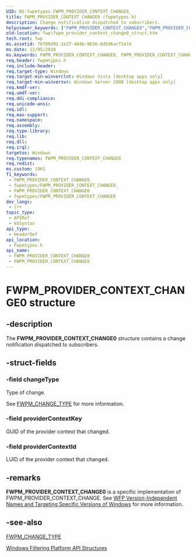 ```yaml
---
UID: NS:fwpmtypes.FWPM_PROVIDER_CONTEXT_CHANGE0_
title: FWPM_PROVIDER_CONTEXT_CHANGE0 (fwpmtypes.h)
description: Change notification dispatched to subscribers.
helpviewer_keywords: ["FWPM_PROVIDER_CONTEXT_CHANGE0","FWPM_PROVIDER_CONTEXT_CHANGE0 structure [Filtering]","fwp.fwpm_provider_context_change0_struct","fwpmtypes/FWPM_PROVIDER_CONTEXT_CHANGE0"]
old-location: fwp\fwpm_provider_context_change0_struct.htm
tech.root: fwp
ms.assetid: 78786d91-1e2f-4846-9636-8d5d6acf5a7d
ms.date: 12/05/2018
ms.keywords: FWPM_PROVIDER_CONTEXT_CHANGE0, FWPM_PROVIDER_CONTEXT_CHANGE0 structure [Filtering], fwp.fwpm_provider_context_change0_struct, fwpmtypes/FWPM_PROVIDER_CONTEXT_CHANGE0
req.header: fwpmtypes.h
req.include-header: 
req.target-type: Windows
req.target-min-winverclnt: Windows Vista [desktop apps only]
req.target-min-winversvr: Windows Server 2008 [desktop apps only]
req.kmdf-ver: 
req.umdf-ver: 
req.ddi-compliance: 
req.unicode-ansi: 
req.idl: 
req.max-support: 
req.namespace: 
req.assembly: 
req.type-library: 
req.lib: 
req.dll: 
req.irql: 
targetos: Windows
req.typenames: FWPM_PROVIDER_CONTEXT_CHANGE0
req.redist: 
ms.custom: 19H1
f1_keywords:
 - FWPM_PROVIDER_CONTEXT_CHANGE0_
 - fwpmtypes/FWPM_PROVIDER_CONTEXT_CHANGE0_
 - FWPM_PROVIDER_CONTEXT_CHANGE0
 - fwpmtypes/FWPM_PROVIDER_CONTEXT_CHANGE0
dev_langs:
 - c++
topic_type:
 - APIRef
 - kbSyntax
api_type:
 - HeaderDef
api_location:
 - Fwpmtypes.h
api_name:
 - FWPM_PROVIDER_CONTEXT_CHANGE0_
 - FWPM_PROVIDER_CONTEXT_CHANGE0
---
```


# FWPM_PROVIDER_CONTEXT_CHANGE0 structure


## -description

The <b>FWPM_PROVIDER_CONTEXT_CHANGE0</b> structure contains a change notification dispatched to subscribers.

## -struct-fields

### -field changeType

Type of change.

See [FWPM_CHANGE_TYPE](/windows/desktop/api/fwpmtypes/ne-fwpmtypes-fwpm_change_type) for more information.

### -field providerContextKey

GUID of the provider context that changed.

### -field providerContextId

LUID of the provider context that changed.

## -remarks

<b>FWPM_PROVIDER_CONTEXT_CHANGE0</b> is a specific implementation of FWPM_PROVIDER_CONTEXT_CHANGE. See <a href="/windows/desktop/FWP/wfp-version-independent-names-and-targeting-specific-versions-of-windows">WFP Version-Independent Names and Targeting Specific Versions of Windows</a>  for more information.

## -see-also

[FWPM_CHANGE_TYPE](/windows/desktop/api/fwpmtypes/ne-fwpmtypes-fwpm_change_type)



<a href="/windows/desktop/FWP/fwp-structs">Windows Filtering Platform  API Structures</a>

